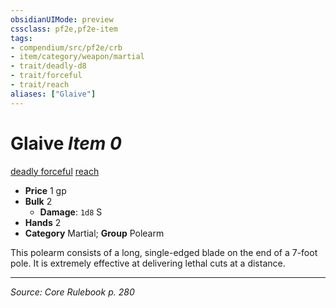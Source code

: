 ```yaml
---
obsidianUIMode: preview
cssclass: pf2e,pf2e-item
tags:
- compendium/src/pf2e/crb
- item/category/weapon/martial
- trait/deadly-d8
- trait/forceful
- trait/reach
aliases: ["Glaive"]
---
```

# Glaive *Item 0*  
[deadly <d8>](rules/traits/deadly-d8.md "Deadly Weapon Trait")  [forceful](forceful.md "Forceful Weapon Trait")  [reach](reach.md "Reach Weapon Trait")  

- **Price** 1 gp
- **Bulk** 2
  - **Damage**: `1d8` S
- **Hands** 2
- **Category** Martial; **Group** Polearm 

This polearm consists of a long, single-edged blade on the end of a 7-foot pole. It is extremely effective at delivering lethal cuts at a distance.


---
*Source: Core Rulebook p. 280*